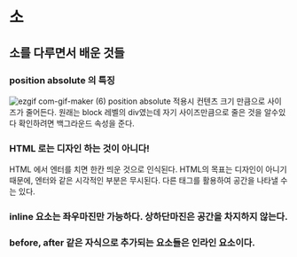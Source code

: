 # 소

## 소를 다루면서 배운 것들

### position absolute 의 특징

![ezgif com-gif-maker (6)](https://user-images.githubusercontent.com/63354527/105566664-bfc4d400-5d70-11eb-9189-4afade8ad2e3.gif)
position absolute 적용시 컨텐츠 크기 만큼으로 사이즈가 줄어든다.
원래는 block 레벨의 div였는데 자기 사이즈만큼으로 줄은 것을 알수있다 확인하려면 백그라운드 속성을 준다.

### HTML 로는 디자인 하는 것이 아니다!

HTML 에서 엔터를 치면 한칸 띄운 것으로 인식된다. HTML의 목표는 디자인이 아니기 때문에, 엔터와 같은 시각적인 부분은 무시된다. 다른 태그를 활용하여 공간을 나타낼 수는 있다.

### inline 요소는 좌우마진만 가능하다. 상하단마진은 공간을 차지하지 않는다.

### before, after 같은 자식으로 추가되는 요소들은 인라인 요소이다.
